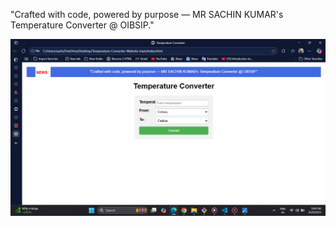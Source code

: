 "Crafted with code, powered by purpose — MR SACHIN KUMAR's Temperature Converter @ OIBSIP."


![image alt](https://github.com/mrsachingautam/OIBSIP/blob/main/bandicam%202025-10-09%2015-00-06-169.jpg?raw=true)
